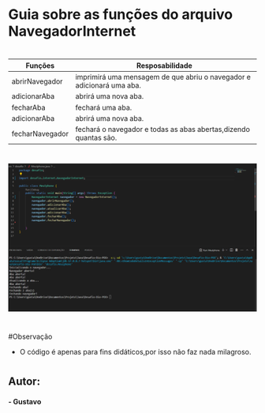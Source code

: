 # Guia sobre as funções do arquivo NavegadorInternet

#

| Funções  | Resposabilidade |
| ------------- | ------------- |
|abrirNavegador | imprimirá uma mensagem de que abriu o navegador e adicionará uma aba.  |
|adicionarAba | abrirá uma nova aba.  |
|fecharAba | fechará uma aba. |
|adicionarAba | abrirá uma nova aba.  |
|fecharNavegador | fechará o navegador e todas as abas abertas,dizendo quantas são.  |

#
![Comportamento Experado](<../../imagens/Captura de tela 2023-09-20 112818.png>)
#
 
#Observação
* O código é apenas para fins didáticos,por isso não faz nada milagroso.
#

## Autor:
#### - Gustavo